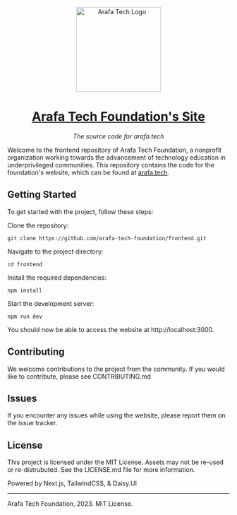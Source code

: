 <p align="center"><img width="192" alt="Arafa Tech Logo" src="https://arafa.tech/logos/main.png"></p>
<h1 align="center"><a href="https://hackclub.com/">Arafa Tech Foundation's Site</a></h1>
<p align="center"><i>The source code for arafa.tech</i></p>

Welcome to the frontend repository of Arafa Tech Foundation, a nonprofit organization working towards the advancement of technology education in underprivileged communities. This repository contains the code for the foundation's website, which can be found at [arafa.tech](https://arafa.tech).

## Getting Started
To get started with the project, follow these steps:

Clone the repository:

```git clone https://github.com/arafa-tech-foundation/frontend.git```

Navigate to the project directory:

```cd frontend```

Install the required dependencies:

```npm install```

Start the development server:

```npm run dev```

You should now be able to access the website at http://localhost:3000.

## Contributing
We welcome contributions to the project from the community. If you would like to contribute, please see CONTRIBUTING.md

## Issues
If you encounter any issues while using the website, please report them on the issue tracker.

## License
This project is licensed under the MIT License. Assets may not be re-used or re-distrubuted. See the LICENSE.md file for more information.

Powered by Next.js, TailwindCSS, & Daisy.UI

---

Arafa Tech Foundation, 2023. MIT License.
